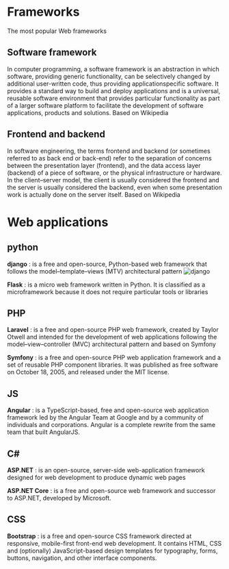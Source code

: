 # Frameworks
The most popular Web frameworks

## Software framework 
In computer programming, a software framework is an abstraction in which software, providing generic functionality, can be selectively changed by additional user-written code, thus providing applicationspecific software. It provides a standard way to build and deploy applications and is a universal, reusable software environment that provides particular functionality as part of a larger software platform to facilitate the development of software applications, products and solutions. Based on Wikipedia 

## Frontend and backend 
In software engineering, the terms frontend and backend (or sometimes referred to as back end or back-end) refer to the separation of concerns between the presentation layer (frontend), and the data access layer (backend) of a piece of software, or the physical infrastructure or hardware. In the client–server model, the client is usually considered the frontend and the server is usually considered the backend, even when some presentation work is actually done on the server itself. Based on Wikipedia 

# Web applications
## python
**django** : is a free and open-source, Python-based web 
framework that follows the model–template–views (MTV) architectural pattern 
![django](https://www.djangoproject.com/m/img/logos/django-logo-positive.png)

**Flask** :  is a micro web framework written in Python. It is classified as a microframework because it does not require particular tools or libraries 

## PHP
**Laravel** : is a free and open-source PHP web framework, created by Taylor Otwell and intended for the development of web applications following the model–view–controller (MVC) architectural pattern and based on Symfony 

**Symfony** : is a free and open-source PHP web application framework and a set of reusable PHP component libraries. It was published as free software on October 18, 2005, and released under the MIT license. 

## JS
**Angular** : is a TypeScript-based, free and open-source web application framework led by the Angular Team at Google and by a community of individuals and corporations. Angular is a complete rewrite from the same team that built AngularJS. 

## C#
**ASP.NET** : is an open-source, server-side web-application 
framework designed for web development to produce dynamic web pages 

**ASP.NET Core** : is a free and open-source web framework and successor to ASP.NET, developed by Microsoft. 
  
## CSS 
**Bootstrap** : is a free and open-source CSS framework directed at 
responsive, mobile-first front-end web development. It contains HTML, CSS and (optionally) JavaScript-based design templates for typography, forms, buttons, navigation, and other interface components. 

  
  
